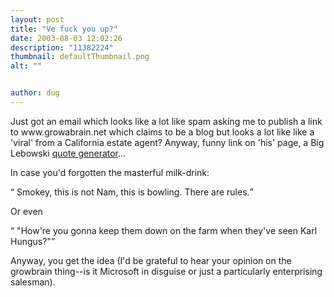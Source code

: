 ```yaml
---
layout: post
title: "Ve fuck you up?"
date: 2003-08-03 12:02:26
description: "11382224"
thumbnail: defaultThumbnail.png
alt: ""


author: dug
---
```


<p>Just got an email which looks like a lot like spam asking me to publish a link to www.growabrain.net which claims to be a blog but looks a lot like like a 'viral' from a California estate agent? Anyway, funny link on 'his' page, a Big Lebowski <a href="http://www.dymphna.net/randomquotage/lebowskiquotes.shtml">quote generator</a>...</p>

<p>In case you'd forgotten the masterful milk-drink:</p>

<p><q> Smokey, this is not Nam, this is bowling. There are rules.</q></p>

<p>Or even</p>

<p><q> "How're you gonna keep them down on the farm when they've seen Karl Hungus?"</q></p>

<p>Anyway, you get the idea (I'd be grateful to hear your opinion on the growbrain thing--is it Microsoft in disguise or just a particularly enterprising salesman).</p>
